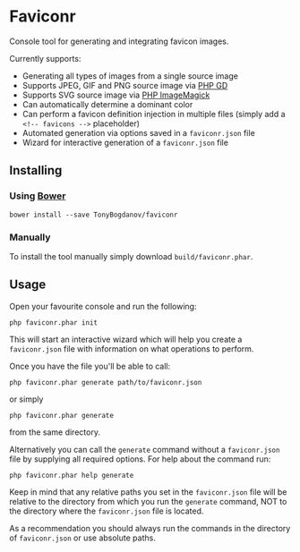 # Faviconr

Console tool for generating and integrating favicon images.

Currently supports:

- Generating all types of images from a single source image
- Supports JPEG, GIF and PNG source image via [PHP GD](http://php.net/manual/en/book.image.php)
- Supports SVG source image via [PHP ImageMagick](http://php.net/manual/en/book.imagick.php)
- Can automatically determine a dominant color
- Can perform a favicon definition injection in multiple files (simply add a `<!-- favicons -->` placeholder)
- Automated generation via options saved in a `faviconr.json` file
- Wizard for interactive generation of a `faviconr.json` file

## Installing

### Using [Bower](http://bower.io/)

```shell
bower install --save TonyBogdanov/faviconr
```

### Manually

To install the tool manually simply download `build/faviconr.phar`.

## Usage

Open your favourite console and run the following:

```shell
php faviconr.phar init
```

This will start an interactive wizard which will help you create a `faviconr.json` file with information on
what operations to perform.

Once you have the file you'll be able to call:

```shell
php faviconr.phar generate path/to/faviconr.json
```

or simply

```shell
php faviconr.phar generate
```

from the same directory.

Alternatively you can call the `generate` command without a `faviconr.json` file by supplying all required options.
For help about the command run:

```shell
php faviconr.phar help generate
```

Keep in mind that any relative paths you set in the `faviconr.json` file will be relative to the directory from which
you run the `generate` command, NOT to the directory where the `faviconr.json` file is located.

As a recommendation you should always run the commands in the directory of `faviconr.json` or use absolute paths.